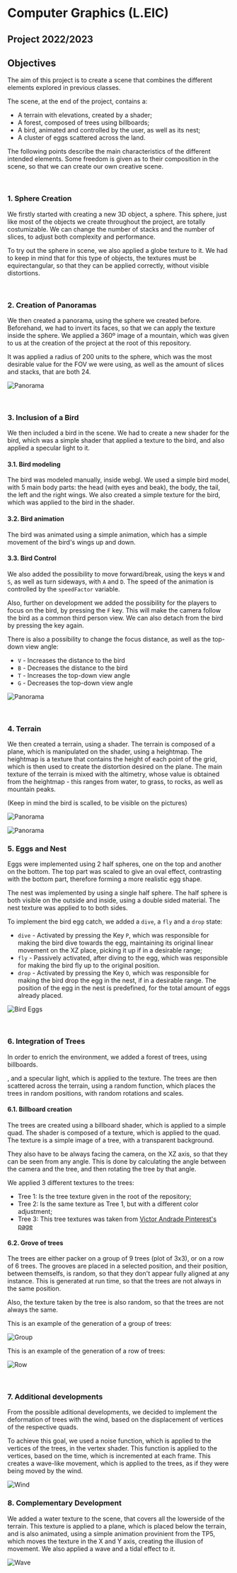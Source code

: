 # Computer Graphics (L.EIC)
## Project 2022/2023

## Objectives

The aim of this project is to create a scene that combines the different elements explored in previous
classes. 

The scene, at the end of the project, contains a:
- A terrain with elevations, created by a shader;
- A forest, composed of trees using billboards;
- A bird, animated and controlled by the user, as well as its nest;
- A cluster of eggs scattered across the land.

The following points describe the main characteristics of the different intended elements. 
Some freedom is given as to their composition in the scene, so that we can create our own creative scene.

<br>

### **1. Sphere Creation**

We firstly started with creating a new 3D object, a sphere. This sphere, just like most of the objects we create throughout the project, are totally costumizable. We can change the number of stacks and the number of slices, to adjust both complexity and performance.

To try out the sphere in scene, we also applied a globe texture to it. We had to keep in mind that for this type of objects, the textures must be equirectangular, so that they can be applied correctly, without visible distortions.

<br>

### **2. Creation of Panoramas**

We then created a panorama, using the sphere we created before. Beforehand, we had to invert its faces, so that we can apply the texture inside the sphere. We applied a 360º image of a mountain, which was given to us at the creation of the project at the root of this repository.

It was applied a radius of 200 units to the sphere, which was the most desirable value for the FOV we were using, as well as the amount of slices and stacks, that are both 24.

![Panorama](screenshots/project-t05g05-1.png)

<br>

### **3. Inclusion of a Bird**

We then included a bird in the scene. We had to create a new shader for the bird, which was a simple shader that applied a texture to the bird, and also applied a specular light to it.

#### **3.1. Bird modeling**

The bird was modeled manually, inside webgl. We used a simple bird model, with 5 main body parts: the head (with eyes and beak), the body, the tail, the left and the right wings. We also created a simple texture for the bird, which was applied to the bird in the shader.

#### **3.2. Bird animation**

The bird was animated using a simple animation, which has a simple movement of the bird's wings up and down. 

#### **3.3. Bird Control**

We also added the possibility to move forward/break, using the keys `W` and `S`, as well as turn sideways, with `A` and `D`. The speed of the animation is controlled by the `speedFactor` variable.


Also, further on development we added the possibility for the players to focus on the bird, by pressing the `F` key. This will make the camera follow the bird as a common third person view. We can also detach from the bird by pressing the key again. 

There is also a possibility to change the focus distance, as well as the top-down view angle: 
- `V` - Increases the distance to the bird
- `B` - Decreases the distance to the bird
- `T` - Increases the top-down view angle
- `G` - Decreases the top-down view angle

![Panorama](screenshots/project-t05g05-2.png)

<br>

### **4. Terrain**

We then created a terrain, using a shader. The terrain is composed of a plane, which is manipulated on the shader, using a heightmap. The heightmap is a texture that contains the height of each point of the grid, which is then used to create the distortion desired on the plane. The main texture of the terrain is mixed with the altimetry, whose value is obtained from the heightmap - this ranges from water, to grass, to rocks, as well as mountain peaks.

(Keep in mind the bird is scalled, to be visible on the pictures)

![Panorama](screenshots/project-t05g05-3.png)

![Panorama](screenshots/project-t05g05-3_b.png)

### **5. Eggs and Nest**

Eggs were implemented using 2 half spheres, one on the top and another on the bottom. The top part was scaled to give an oval effect, contrasting with the bottom part, therefore forming a more realistic egg shape. 

The nest was implemented by using a single half sphere. The half sphere is both visible on the outside and inside, using a double sided material. The nest texture was applied to to both sides.

To implement the bird egg catch, we added a `dive`, a `fly` and a `drop` state:
- `dive` - Activated by pressing the Key `P`, which was responsible for making the bird dive towards the egg, maintaining its original linear movement on the XZ place, picking it up if in a desirable range;
- `fly` - Passively activated, after diving to the egg, which was responsible for making the bird fly up to the original position.
- `drop` - Activated by pressing the Key `O`, which was responsible for making the bird drop the egg in the nest, if in a desirable range. The position of the egg in the nest is predefined, for the total amount of eggs already placed.


![Bird Eggs](screenshots/project-t05g05-4.png)

<br>

### **6. Integration of Trees**

In order to enrich the environment, we added a forest of trees, using billboards.

, and a specular light, which is applied to the texture. The trees are then scattered across the terrain, using a random function, which places the trees in random positions, with random rotations and scales.

#### **6.1. Billboard creation**

The trees are created using a billboard shader, which is applied to a simple quad. The shader is composed of a texture, which is applied to the quad. The texture is a simple image of a tree, with a transparent background.

They also have to be always facing the camera, on the XZ axis, so that they can be seen from any angle. This is done by calculating the angle between the camera and the tree, and then rotating the tree by that angle. 

We applied 3 different textures to the trees:
- Tree 1: Is the tree texture given in the root of the repository;
- Tree 2: Is the same texture as Tree 1, but with a different color adjustment;
- Tree 3: This tree textures was taken from [Victor Andrade Pinterest's page](https://br.pinterest.com/pin/489625790735154099/)

#### **6.2. Grove of trees**

The trees are either packer on a group of 9 trees (plot of 3x3), or on a row of 6 trees. The grooves are placed in a selected position, and their position, between themselfs, is random, so that they don't appear fully aligned at any instance. This is generated at run time, so that the trees are not always in the same position.

Also, the texture taken by the tree is also random, so that the trees are not always the same.

This is an example of the generation of a group of trees:

![Group](screenshots/project-t05g05-5.png)

This is an example of the generation of a row of trees:

![Row](screenshots/project-t05g05-5_b.png)

<br>

### **7. Additional developments**

From the possible aditional developments, we decided to implement the deformation of trees with the wind, based on the displacement of vertices of the respective
quads.

To achieve this goal, we used a noise function, which is applied to the vertices of the trees, in the vertex shader. This function is applied to the vertices, based on the time, which is incremented at each frame. This creates a wave-like movement, which is applied to the trees, as if they were being moved by the wind.

![Wind](screenshots/project-t05g05-6.png)

### **8. Complementary Development**

We added a water texture to the scene, that covers all the lowerside of the terrain. This texture is applied to a plane, which is placed below the terrain, and is also animated, using a simple animation provinient from the TP5, which moves the texture in the X and Y axis, creating the illusion of movement. We also applied a wave and a tidal effect to it.

![Wave](screenshots/project-t05g05-7.png)